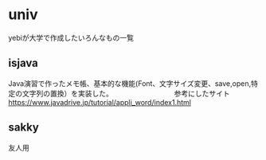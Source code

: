 # univ
yebiが大学で作成したいろんなもの一覧

## isjava
Java演習で作ったメモ帳、基本的な機能(Font、文字サイズ変更、save,open,特定の文字列の置換）を実装した。　　　　　　　　　
参考にしたサイト　　　　　　　　
https://www.javadrive.jp/tutorial/appli_word/index1.html


## sakky
友人用

